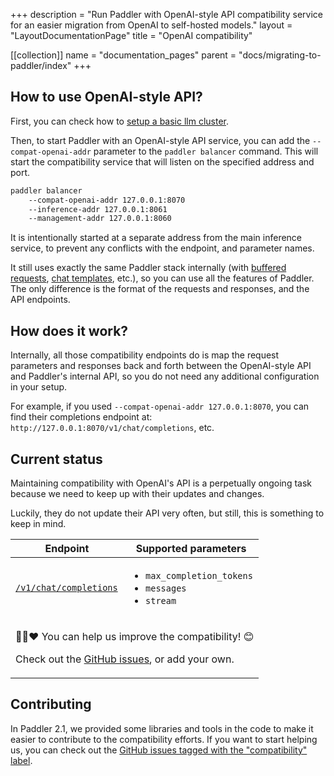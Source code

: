 +++
description = "Run Paddler with OpenAI-style API compatibility service for an easier migration from OpenAI to self-hosted models."
layout = "LayoutDocumentationPage"
title = "OpenAI compatibility"

[[collection]]
name = "documentation_pages"
parent = "docs/migrating-to-paddler/index"
+++

## How to use OpenAI-style API?

First, you can check how to [setup a basic llm cluster](docs/starting-out/set-up-a-basic-llm-cluster).

Then, to start Paddler with an OpenAI-style API service, you can add the `--compat-openai-addr` parameter to the
`paddler balancer` command. This will start the compatibility service that will listen on the specified address and port.

```bash
paddler balancer 
    --compat-openai-addr 127.0.0.1:8070
    --inference-addr 127.0.0.1:8061 
    --management-addr 127.0.0.1:8060
```

It is intentionally started at a separate address from the main inference service, to prevent any conflicts with the endpoint, and parameter names.

It still uses exactly the same Paddler stack internally (with [buffered requests](docs/internals/buffered-requests), 
[chat templates](docs/internals/chat-templates), etc.), so you can use all the features of Paddler. The only difference
is the format of the requests and responses, and the API endpoints. 

## How does it work?

Internally, all those compatibility endpoints do is map the request parameters and responses back and 
forth between the OpenAI-style API and Paddler's internal API, so you do not need any additional configuration in your
setup.

For example, if you used `--compat-openai-addr 127.0.0.1:8070`, you can find their completions endpoint at:
`http://127.0.0.1:8070/v1/chat/completions`, etc.

## Current status

Maintaining compatibility with OpenAI's API is a perpetually ongoing task because we need to keep up with 
their updates and changes. 

Luckily, they do not update their API very often, but still, this is something to keep in mind.

<table>
    <thead>
        <tr>
            <th>Endpoint</th>
            <th>Supported parameters</th>
        </tr>
    </thead>
    <tbody>
        <tr>
            <td>
                <a 
                    href="https://platform.openai.com/docs/api-reference/chat/create"
                    target="_blank"
                ><code>/v1/chat/completions</code></a>
            </td>
            <td>
                <ul>
                    <li><code>max_completion_tokens</code></li>
                    <li><code>messages</code></li>
                    <li><code>stream</code></li>
                </ul>
            </td>
        </tr>
        <tr>
            <td colspan="2">
                <p>
                    🫵💪❤️ You can help us improve the compatibility! 😊
                </p>
                <p>
                    Check out the
                    <a 
                        href="https://github.com/intentee/paddler/issues?q=is%3Aissue%20state%3Aopen%20label%3Acompatibility%20label%3Aopenai"
                    >GitHub issues</a>, or add your own.
                </p>
            </td>
        </tr>
    </tbody>
</table>

## Contributing

In Paddler 2.1, we provided some libraries and tools in the code to make it easier to contribute to the compatibility
efforts. If you want to start helping us, you can check out the
[GitHub issues tagged with the "compatibility" label](https://github.com/intentee/paddler/issues?q=is%3Aissue%20state%3Aopen%20label%3Acompatibility%20label%3Aopenai).
